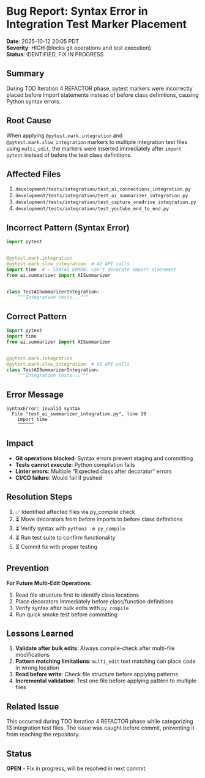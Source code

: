 # Bug Report: Syntax Error in Integration Test Marker Placement

**Date**: 2025-10-12 20:05 PDT  
**Severity**: HIGH (blocks git operations and test execution)  
**Status**: IDENTIFIED, FIX IN PROGRESS

## Summary

During TDD Iteration 4 REFACTOR phase, pytest markers were incorrectly placed before import statements instead of before class definitions, causing Python syntax errors.

## Root Cause

When applying `@pytest.mark.integration` and `@pytest.mark.slow_integration` markers to multiple integration test files using `multi_edit`, the markers were inserted immediately after `import pytest` instead of before the test class definitions.

## Affected Files

1. `development/tests/integration/test_ai_connections_integration.py`
2. `development/tests/integration/test_ai_summarizer_integration.py`
3. `development/tests/integration/test_capture_onedrive_integration.py`
4. `development/tests/integration/test_youtube_end_to_end.py`

## Incorrect Pattern (Syntax Error)

```python
import pytest


@pytest.mark.integration
@pytest.mark.slow_integration  # AI API calls
import time  # ← SYNTAX ERROR: Can't decorate import statement
from ai.summarizer import AISummarizer


class TestAISummarizerIntegration:
    """Integration tests..."""
```

## Correct Pattern

```python
import pytest
import time
from ai.summarizer import AISummarizer


@pytest.mark.integration
@pytest.mark.slow_integration  # AI API calls
class TestAISummarizerIntegration:
    """Integration tests..."""
```

## Error Message

```
SyntaxError: invalid syntax
  File "test_ai_summarizer_integration.py", line 19
    import time
    ^^^^^^
```

## Impact

- **Git operations blocked**: Syntax errors prevent staging and committing
- **Tests cannot execute**: Python compilation fails
- **Linter errors**: Multiple "Expected class after decorator" errors
- **CI/CD failure**: Would fail if pushed

## Resolution Steps

1. ✅ Identified affected files via py_compile check
2. ⏳ Move decorators from before imports to before class definitions
3. ⏳ Verify syntax with `python3 -m py_compile`
4. ⏳ Run test suite to confirm functionality
5. ⏳ Commit fix with proper testing

## Prevention

**For Future Multi-Edit Operations**:
1. Read file structure first to identify class locations
2. Place decorators immediately before class/function definitions
3. Verify syntax after bulk edits with `py_compile`
4. Run quick smoke test before committing

## Lessons Learned

1. **Validate after bulk edits**: Always compile-check after multi-file modifications
2. **Pattern matching limitations**: `multi_edit` text matching can place code in wrong location
3. **Read before write**: Check file structure before applying patterns
4. **Incremental validation**: Test one file before applying pattern to multiple files

## Related Issue

This occurred during TDD Iteration 4 REFACTOR phase while categorizing 13 integration test files. The issue was caught before commit, preventing it from reaching the repository.

## Status

**OPEN** - Fix in progress, will be resolved in next commit.
